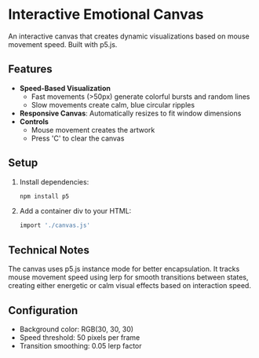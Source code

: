 # Interactive Emotional Canvas

An interactive canvas that creates dynamic visualizations based on mouse movement speed. Built with p5.js.

## Features

* **Speed-Based Visualization**
  * Fast movements (>50px) generate colorful bursts and random lines
  * Slow movements create calm, blue circular ripples
* **Responsive Canvas**: Automatically resizes to fit window dimensions
* **Controls**
  * Mouse movement creates the artwork
  * Press 'C' to clear the canvas

## Setup

1. Install dependencies:
   ```bash
   npm install p5
   ```
2. Add a container div to your HTML:
   ```bash
   import './canvas.js'
   ```

## Technical Notes

The canvas uses p5.js instance mode for better encapsulation. It tracks mouse movement speed using lerp for smooth transitions between states, creating either energetic or calm visual effects based on interaction speed.

## Configuration
* Background color: RGB(30, 30, 30)
* Speed threshold: 50 pixels per frame
* Transition smoothing: 0.05 lerp factor

